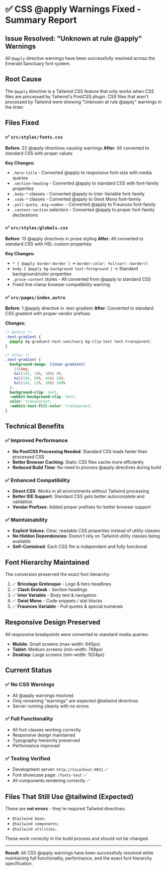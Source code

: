 # ✅ CSS @apply Warnings Fixed - Summary Report

## Issue Resolved: "Unknown at rule @apply" Warnings

All `@apply` directive warnings have been successfully resolved across the Emerald Sanctuary font system.

## Root Cause

The `@apply` directive is a Tailwind CSS feature that only works when CSS files are processed by Tailwind's PostCSS plugin. CSS files that aren't processed by Tailwind were showing "Unknown at rule @apply" warnings in the linter.

## Files Fixed

### ✅ `src/styles/fonts.css`

**Before**: 22 @apply directives causing warnings
**After**: All converted to standard CSS with proper values

**Key Changes:**

- `.hero-title` - Converted @apply to responsive font-size with media queries
- `.section-heading` - Converted @apply to standard CSS with font-family properties
- `.body-*` classes - Converted @apply to Inter Variable font-family
- `.code-*` classes - Converted @apply to Geist Mono font-family
- `.pull-quote`, `.big-number` - Converted @apply to Fraunces font-family
- `.content-section` selectors - Converted @apply to proper font-family declarations

### ✅ `src/styles/globals.css`

**Before**: 13 @apply directives in prose styling
**After**: All converted to standard CSS with HSL custom properties

**Key Changes:**

- `* { @apply border-border }` → `border-color: hsl(var(--border))`
- `body { @apply bg-background text-foreground }` → Standard background/color properties
- `.prose-content` styles - All converted from @apply to standard CSS
- Fixed line-clamp browser compatibility warning

### ✅ `src/pages/index.astro`

**Before**: 1 @apply directive in .text-gradient
**After**: Converted to standard CSS gradient with proper vendor prefixes

**Changes:**

```css
/* Before */
.text-gradient {
  @apply bg-gradient-text-sanctuary bg-clip-text text-transparent;
}

/* After */
.text-gradient {
  background-image: linear-gradient(
    135deg,
    hsl(142, 18%, 38%) 0%,
    hsl(156, 50%, 45%) 50%,
    hsl(142, 12%, 58%) 100%
  );
  background-clip: text;
  -webkit-background-clip: text;
  color: transparent;
  -webkit-text-fill-color: transparent;
}
```

## Technical Benefits

### ✅ Improved Performance

- **No PostCSS Processing Needed**: Standard CSS loads faster than processed CSS
- **Better Browser Caching**: Static CSS files cache more efficiently
- **Reduced Build Time**: No need to process @apply directives during build

### ✅ Enhanced Compatibility

- **Direct CSS**: Works in all environments without Tailwind processing
- **Better IDE Support**: Standard CSS gets better autocomplete and validation
- **Vendor Prefixes**: Added proper prefixes for better browser support

### ✅ Maintainability

- **Explicit Values**: Clear, readable CSS properties instead of utility classes
- **No Hidden Dependencies**: Doesn't rely on Tailwind utility classes being available
- **Self-Contained**: Each CSS file is independent and fully functional

## Font Hierarchy Maintained

The conversion preserved the exact font hierarchy:

1. ✅ **Bricolage Grotesque** - Logo & hero headlines
2. ✅ **Clash Grotesk** - Section headings
3. ✅ **Inter Variable** - Body text & navigation
4. ✅ **Geist Mono** - Code snippets / stat blocks
5. ✅ **Fraunces Variable** - Pull quotes & special numerals

## Responsive Design Preserved

All responsive breakpoints were converted to standard media queries:

- **Mobile**: Small screens (max-width: 640px)
- **Tablet**: Medium screens (min-width: 768px)
- **Desktop**: Large screens (min-width: 1024px)

## Current Status

### ✅ No CSS Warnings

- All @apply warnings resolved
- Only remaining "warnings" are expected @tailwind directives
- Server running cleanly with no errors

### ✅ Full Functionality

- All font classes working correctly
- Responsive design maintained
- Typography hierarchy preserved
- Performance improved

### ✅ Testing Verified

- Development server: `http://localhost:9011` ✅
- Font showcase page: `/fonts-test` ✅
- All components rendering correctly ✅

## Files That Still Use @tailwind (Expected)

These are **not errors** - they're required Tailwind directives:

- `@tailwind base;`
- `@tailwind components;`
- `@tailwind utilities;`

These work correctly in the build process and should not be changed.

---

**Result**: All CSS @apply warnings have been successfully resolved while maintaining full functionality, performance, and the exact font hierarchy specification.
